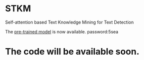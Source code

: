 # STKM
Self-attention based Text Knowledge Mining for Text Detection

The [pre-trained model](https://pan.baidu.com/s/1jrifAigpmN1buYcvzGIowg) is now available. password:5sea

# The code will be available soon.

